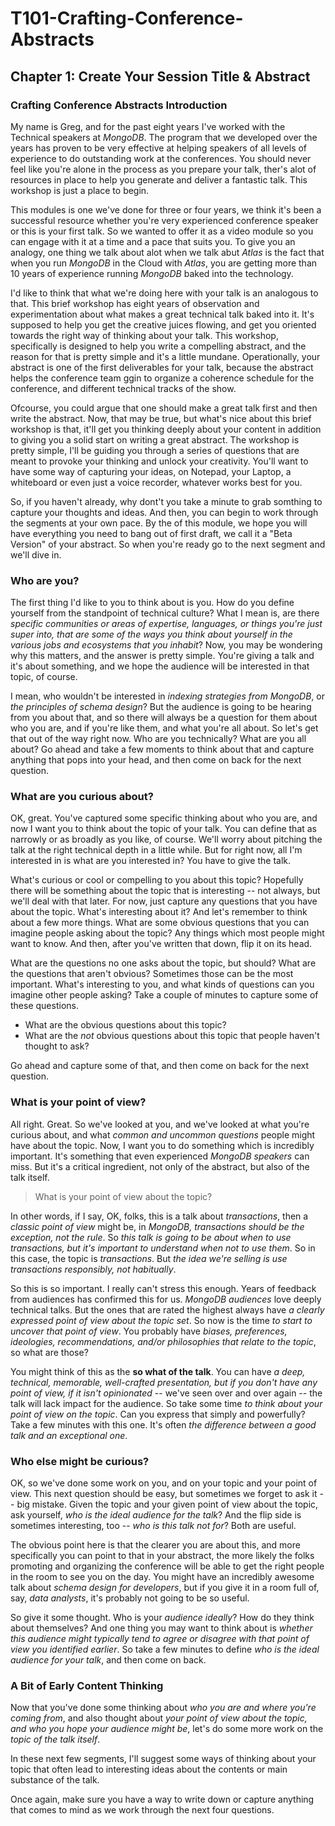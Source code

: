 # T101-Crafting-Conference-Abstracts

## Chapter 1: Create Your Session Title & Abstract

### Crafting Conference Abstracts Introduction

My name is Greg, and for the past eight years I've worked with the Technical speakers at *MongoDB*. The program that we developed over the years has proven to be very effective at helping speakers of all levels of experience to do outstanding work at the conferences. You should never feel like you're alone in the process as you prepare your talk, ther's alot of resources in place to help you generate and deliver a fantastic talk.  This workshop is just a place to begin.

This modules is one we've done for three or four years, we think it's been a successful resource whether you're very experienced conference speaker or this is your first talk. So we wanted to offer it as a video module so you can engage with it at a time and a pace that suits you. To give you an analogy, one thing we talk about alot when we talk abut *Atlas* is the fact that when you run *MongoDB* in the Cloud with  *Atlas*, you are getting more than 10 years of experience running *MongoDB* baked into the technology.

I'd like to think that what we're doing here with your talk is an analogous to that. This brief workshop has eight years of observation and experimentation about what makes a great technical talk baked into it. It's supposed to help you get the creative juices flowing, and get you oriented towards the right way of thinking about your talk. This workshop, specifically is designed to help you write a compelling abstract, and the reason for that is pretty simple and it's a little mundane. Operationally, your abstract is one of the first deliverables for your talk, because the abstract helps the conference team ggin to organize a coherence schedule for the conference, and different technical tracks of the show.

Ofcourse, you could argue that one should make a great talk first and then write the abstract. Now, that may be true, but what's nice about this brief workshop is that, it'll get you thinking deeply about your content in addition to giving you a solid start on writing a great abstract. The workshop is pretty simple, I'll be guiding you through a series of questions that are meant to provoke your thinking and unlock your creativity. You'll want to have some way of capturing your ideas, on Notepad, your Laptop, a whiteboard or even just a voice recorder, whatever works best for you.

So, if you haven't already, why dont't you take a minute to grab somthing to capture your thoughts and ideas. And then, you can begin to work through the segments at your own pace. By the of this module, we hope you will have everything you need to bang out of first draft, we call it a "Beta Version" of your abstract. So when you're ready go to the next segment and we'll dive in.

### Who are you?

The first thing I'd like to you to think about is you. How do you define yourself from the standpoint of technical culture? What I mean is, are there *specific communities or areas of expertise, languages, or things you're just super into, that are some of the ways you think about yourself in the various jobs and ecosystems that you inhabit*? Now, you may be wondering why this matters, and the answer is pretty simple. You're giving a talk and it's about something, and we hope the audience will be interested in that topic, of course.

I mean, who wouldn't be interested in *indexing strategies from MongoDB*, or *the principles of schema design*? But the audience is going to be hearing from you about that, and so there will always be a question for them about who you are, and if you're like them, and what you're all about. So let's get that out of the way right now. Who are you technically? What are you all about? Go ahead and take a few moments to think about that and capture anything that pops into your head, and then come on back for the next question.

### What are you curious about?

OK, great. You've captured some specific thinking about who you are, and now I want you to think about the topic of your talk. You can define that as narrowly or as broadly as you like, of course. We'll worry about pitching the talk at the right technical depth in a little while. But for right now, all I'm interested in is what are you interested in? You have to give the talk.

What's curious or cool or compelling to you about this topic? Hopefully there will be something about the topic that is interesting -- not always, but we'll deal with that later. For now, just capture any questions that you have about the topic. What's interesting about it? And let's remember to think about a few more things. What are some obvious questions that you can imagine people asking about the topic? Any things which most people might want to know. And then, after you've written that down, flip it on its head.

What are the questions no one asks about the topic, but should? What are the questions that aren't obvious? Sometimes those can be the most important. What's interesting to you, and what kinds of questions can you imagine other people asking? Take a couple of minutes to capture some of these questions.

* What are the obvious questions about this topic?
* What are the *not* obvious questions about this topic that people haven't thought to ask?

Go ahead and capture some of that, and then come on back for the next question.

### What is your point of view?

All right. Great. So we've looked at you, and we've looked at what you're curious about, and what *common and uncommon questions* people might have about the topic. Now, I want you to do something which is incredibly important. It's something that even experienced *MongoDB speakers* can miss. But it's a critical ingredient, not only of the abstract, but also of the talk itself.

> What is your point of view about the topic?

In other words, if I say, OK, folks, this is a talk about *transactions*, then a *classic point of view* might be, in *MongoDB, transactions should be the exception, not the rule*. So *this talk is going to be about when to use transactions, but it's important to understand when not to use them*. So in this case, the topic is *transactions*. But *the idea we're selling is use transactions responsibly, not habitually*.

So this is so important. I really can't stress this enough. Years of feedback from audiences has confirmed this for us. *MongoDB audiences* love deeply technical talks. But the ones that are rated the highest always have *a clearly expressed point of view about the topic set*. So now is the time *to start to uncover that point of view*. You probably have *biases, preferences, ideologies, recommendations, and/or philosophies that relate to the topic*, so what are those?

You might think of this as the **so what of the talk**. You can have *a deep, technical, memorable, well-crafted presentation, but if you don't have any point of view, if it isn't opinionated* -- we've seen over and over again -- the talk will lack impact for the audience. So take some time *to think about your point of view on the topic*. Can you express that simply and powerfully? Take a few minutes with this one. It's often *the difference between a good talk and an exceptional one*.

### Who else might be curious?

OK, so we've done some work on you, and on your topic and your point of view. This next question should be easy, but sometimes we forget to ask it -- big mistake. Given the topic and your given point of view about the topic, ask yourself, *who is the ideal audience for the talk*? And the flip side is sometimes interesting, too -- *who is this talk not for*? Both are useful.

The obvious point here is that the clearer you are about this, and more specifically you can point to that in your abstract, the more likely the folks promoting and organizing the conference will be able to get the right people in the room to see you on the day. You might have an incredibly awesome talk about *schema design for developers*, but if you give it in a room full of, say, *data analysts*, it's probably not going to be so useful.

So give it some thought. Who is your *audience ideally*? How do they think about themselves? And one thing you may want to think about is *whether this audience might typically tend to agree or disagree with that point of view you identified earlier*. So take a few minutes to define *who is the ideal audience for your talk*, and then come on back.

### A Bit of Early Content Thinking

Now that you've done some thinking about *who you are and where you're coming from*, and also thought about *your point of view about the topic, and who you hope your audience might be*, let's do some more work on the *topic of the talk itself*.

In these next few segments, I'll suggest some ways of thinking about your topic that often lead to interesting ideas about the contents or main substance of the talk.

Once again, make sure you have a way to write down or capture anything that comes to mind as we work through the next four questions.
